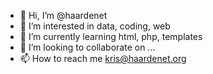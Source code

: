 - 👋 Hi, I’m @haardenet
- 👀 I’m interested in data, coding, web
- 🌱 I’m currently learning html, php, templates
- 💞️ I’m looking to collaborate on ...
- 📫 How to reach me kris@haardenet.org

<!---
haardenet/haardenet is a ✨ special ✨ repository because its `README.md` (this file) appears on your GitHub profile.
You can click the Preview link to take a look at your changes.
--->
